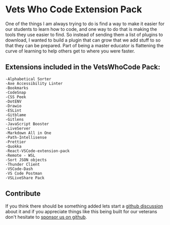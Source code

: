 # Vets Who Code Extension Pack

One of the things I am always trying to do is find a way to make it easier for our students to learn how to code, and one way to do that is making the tools they use easier to find. So instead of sending them a list of plugins to download, I wanted to build a plugin that can grow that we add stuff to so that they can be prepared. Part of being a master educator is flattening the curve of learning to help others get to where you were faster. 


## Extensions included in the VetsWhoCode Pack:
    -Alphabetical Sorter
    -Axe Accessibility Linter
    -Bookmarks
    -CodeSnap
    -CSS Peek
    -DotENV
    -Drawio
    -ESLint
    -Gitblame
    -Gitlens
    -JavaScript Booster
    -LiveServer
    -Markdown All in One
    -Path-Intellisense
    -Prettier
    -Quokka
    -React-VSCode-extension-pack
    -Remote - WSL
    -Sort JSON objects
    -Thunder Client
    -VSCode-Dash
    -VS Code Postman
    -VSLiveShare Pack


## Contribute
If you think there should be something added lets start a [github discussion](https://github.com/Vets-Who-Code/vetswhocode-extension-pack/discussions) about it and if you appreciate things like this being built for our veterans don't hesitate to [sponsor us on github](https://github.com/sponsors/Vets-Who-Code).
